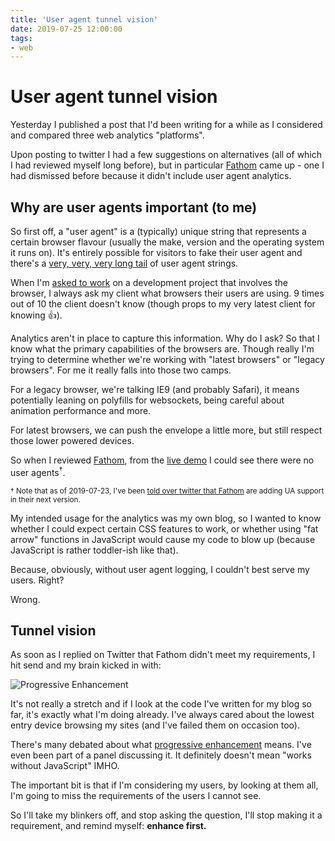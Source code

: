 ```yaml
---
title: 'User agent tunnel vision'
date: 2019-07-25 12:00:00
tags:
- web
---
```


# User agent tunnel vision

Yesterday I published a post that I'd been writing for a while as I considered and compared three web analytics "platforms".

Upon posting to twitter I had a few suggestions on alternatives (all of which I had reviewed myself long before), but in particular [Fathom](https://usefathom.com/) came up - one I had dismissed before because it didn't include user agent analytics.

<!--more-->

## Why are user agents important (to me)

So first off, a "user agent" is a (typically) unique string that represents a certain browser flavour (usually the make, version and the operating system it runs on). It's entirely possible for visitors to fake their user agent and there's a [very, very, very long tail](https://web.archive.org/web/20190321011349/http://useragentstring.com/pages/useragentstring.php) of user agent strings.

When I'm [asked to work](/work) on a development project that involves the browser, I always ask my client what browsers their users are using. 9 times out of 10 the client doesn't know (though props to my very latest client for knowing 👍).

Analytics aren't in place to capture this information. Why do I ask? So that I know what the primary capabilities of the browsers are. Though really I'm trying to determine whether we're working with "latest browsers" or "legacy browsers". For me it really falls into those two camps.

For a legacy browser, we're talking IE9 (and probably Safari), it means potentially leaning on polyfills for websockets, being careful about animation performance and more.

For latest browsers, we can push the envelope a little more, but still respect those lower powered devices.

So when I reviewed [Fathom](https://usefathom.com/), from the [live demo](https://stats.usefathom.com/#!p=1w&g=day) I could see there were no user agents<sup>&dagger;</sup>.

<small>&dagger; Note that as of 2019-07-23, I've been [told over twitter that Fathom](https://mobile.twitter.com/usefathom/status/1153718772584394753) are adding UA support in their next version.</small>

My intended usage for the analytics was my own blog, so I wanted to know whether I could expect certain CSS features to work, or whether using "fat arrow" functions in JavaScript would cause my code to blow up (because JavaScript is rather toddler-ish like that).

Because, obviously, without user agent logging, I couldn't best serve my users. Right?

Wrong.

## Tunnel vision

As soon as I replied on Twitter that Fathom didn't meet my requirements, I hit send and my brain kicked in with:

![Progressive Enhancement](/images/pe.jpg)

It's not really a stretch and if I look at the code I've written for my blog so far, it's exactly what I'm doing already. I've always cared about the lowest entry device browsing my sites (and I've failed them on occasion too).

There's many debated about what [progressive enhancement](/progressive-enhancement) means. I've even been part of a panel discussing it. It definitely doesn't mean "works without JavaScript" IMHO.

The important bit is that if I'm considering my users, by looking at them all, I'm going to miss the requirements of the users I cannot see.

So I'll take my blinkers off, and stop asking the question, I'll stop making it a requirement, and remind myself: **enhance first.**
